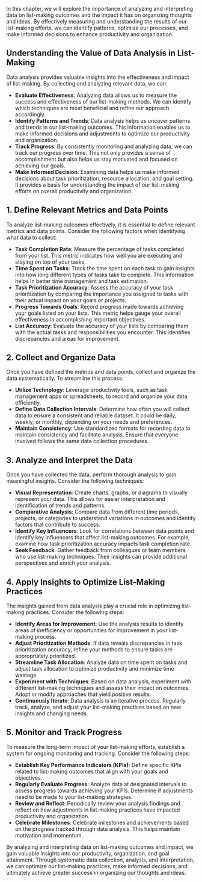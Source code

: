 
In this chapter, we will explore the importance of analyzing and interpreting data on list-making outcomes and the impact it has on organizing thoughts and ideas. By effectively measuring and understanding the results of our list-making efforts, we can identify patterns, optimize our processes, and make informed decisions to enhance productivity and organization.

**Understanding the Value of Data Analysis in List-Making**
-----------------------------------------------------------

Data analysis provides valuable insights into the effectiveness and impact of list-making. By collecting and analyzing relevant data, we can:

* **Evaluate Effectiveness**: Analyzing data allows us to measure the success and effectiveness of our list-making methods. We can identify which techniques are most beneficial and refine our approach accordingly.
* **Identify Patterns and Trends**: Data analysis helps us uncover patterns and trends in our list-making outcomes. This information enables us to make informed decisions and adjustments to optimize our productivity and organization.
* **Track Progress**: By consistently monitoring and analyzing data, we can track our progress over time. This not only provides a sense of accomplishment but also helps us stay motivated and focused on achieving our goals.
* **Make Informed Decision**: Examining data helps us make informed decisions about task prioritization, resource allocation, and goal setting. It provides a basis for understanding the impact of our list-making efforts on overall productivity and organization.

**1. Define Relevant Metrics and Data Points**
----------------------------------------------

To analyze list-making outcomes effectively, it is essential to define relevant metrics and data points. Consider the following factors when identifying what data to collect:

* **Task Completion Rate**: Measure the percentage of tasks completed from your list. This metric indicates how well you are executing and staying on top of your tasks.
* **Time Spent on Tasks**: Track the time spent on each task to gain insights into how long different types of tasks take to complete. This information helps in better time management and task estimation.
* **Task Prioritization Accuracy**: Assess the accuracy of your task prioritization by comparing the importance you assigned to tasks with their actual impact on your goals or projects.
* **Progress Towards Goals**: Record progress made towards achieving your goals listed on your lists. This metric helps gauge your overall effectiveness in accomplishing important objectives.
* **List Accuracy**: Evaluate the accuracy of your lists by comparing them with the actual tasks and responsibilities you encounter. This identifies discrepancies and areas for improvement.

**2. Collect and Organize Data**
--------------------------------

Once you have defined the metrics and data points, collect and organize the data systematically. To streamline this process:

* **Utilize Technology**: Leverage productivity tools, such as task management apps or spreadsheets, to record and organize your data efficiently.
* **Define Data Collection Intervals**: Determine how often you will collect data to ensure a consistent and reliable dataset. It could be daily, weekly, or monthly, depending on your needs and preferences.
* **Maintain Consistency**: Use standardized formats for recording data to maintain consistency and facilitate analysis. Ensure that everyone involved follows the same data collection procedures.

**3. Analyze and Interpret the Data**
-------------------------------------

Once you have collected the data, perform thorough analysis to gain meaningful insights. Consider the following techniques:

* **Visual Representation**: Create charts, graphs, or diagrams to visually represent your data. This allows for easier interpretation and identification of trends and patterns.
* **Comparative Analysis**: Compare data from different time periods, projects, or categories to understand variations in outcomes and identify factors that contribute to success.
* **Identify Key Influencers**: Look for correlations between data points and identify key influencers that affect list-making outcomes. For example, examine how task prioritization accuracy impacts task completion rate.
* **Seek Feedback**: Gather feedback from colleagues or team members who use list-making techniques. Their insights can provide additional perspectives and enrich your analysis.

**4. Apply Insights to Optimize List-Making Practices**
-------------------------------------------------------

The insights gained from data analysis play a crucial role in optimizing list-making practices. Consider the following steps:

* **Identify Areas for Improvement**: Use the analysis results to identify areas of inefficiency or opportunities for improvement in your list-making process.
* **Adjust Prioritization Methods**: If data reveals discrepancies in task prioritization accuracy, refine your methods to ensure tasks are appropriately prioritized.
* **Streamline Task Allocation**: Analyze data on time spent on tasks and adjust task allocation to optimize productivity and minimize time wastage.
* **Experiment with Techniques**: Based on data analysis, experiment with different list-making techniques and assess their impact on outcomes. Adopt or modify approaches that yield positive results.
* **Continuously Iterate**: Data analysis is an iterative process. Regularly track, analyze, and adjust your list-making practices based on new insights and changing needs.

**5. Monitor and Track Progress**
---------------------------------

To measure the long-term impact of your list-making efforts, establish a system for ongoing monitoring and tracking. Consider the following steps:

* **Establish Key Performance Indicators (KPIs)**: Define specific KPIs related to list-making outcomes that align with your goals and objectives.
* **Regularly Evaluate Progress**: Analyze data at designated intervals to assess progress towards achieving your KPIs. Determine if adjustments need to be made to your list-making strategies.
* **Review and Reflect**: Periodically review your analysis findings and reflect on how adjustments in list-making practices have impacted productivity and organization.
* **Celebrate Milestones**: Celebrate milestones and achievements based on the progress tracked through data analysis. This helps maintain motivation and momentum.

By analyzing and interpreting data on list-making outcomes and impact, we gain valuable insights into our productivity, organization, and goal attainment. Through systematic data collection, analysis, and interpretation, we can optimize our list-making practices, make informed decisions, and ultimately achieve greater success in organizing our thoughts and ideas.
